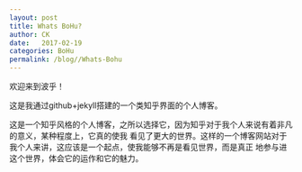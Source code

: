 ```yaml
---
layout: post
title: Whats BoHu?
author: CK
date:   2017-02-19
categories: BoHu
permalink: /blog//Whats-Bohu
---
```




欢迎来到波乎！

这是我通过github+jekyll搭建的一个类知乎界面的个人博客。

这是一个知乎风格的个人博客，之所以选择它，因为知乎对于我个人来说有着非凡的意义，某种程度上，它真的使我
看见了更大的世界。这样的一个博客网站对于我个人来讲，这应该是一个起点，使我能够不再是看见世界，而是真正
地参与进这个世界，体会它的运作和它的魅力。
